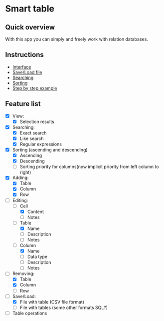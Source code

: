 # Smart table

## Quick overview
With this app you can simply and freely work with relation databases.

## Instructions
- [Interface](Instructions/Interface.md)
- [Save/Load file](Instructions/Save_Load.md)
- [Searching](Instructions/Searching.md)
- [Sorting](Instructions/Sorting.md)
- [Step by step example](Instructions/Step_by_step.md)

## Feature list
- [x] View:
    - [x] Selection results
- [x] Searching:
    - [x] Exact search
    - [x] Like search
    - [x] Regular expressions
- [x] Sorting (ascending and descending)
    - [x] Ascending
    - [x] Descending
    - [ ] Sorting priority for columns(now implicit priority from left column to right)
- [x] Adding:
    - [x] Table
    - [x] Column
    - [x] Row
- [ ] Editing:
    - [ ] Cell
        - [x] Content
        - [ ] Notes
    - [ ] Table
        - [x] Name
        - [ ] Description
        - [ ] Notes
    - [ ] Column
        - [x] Name
        - [ ] Data type
        - [ ] Description
        - [ ] Notes
- [ ] Removing:
    - [x] Table
    - [x] Column
    - [ ] Row
- [ ] Save/Load:
    - [x] File with table (CSV file format)
    - [ ] File with tables (some other formats SQL?)
- [ ] Table operations
